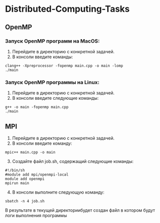 # Distributed-Computing-Tasks

## OpenMP

### Запуск OpenMP программ на MacOS:
1. Перейдите в директорию с конкретной задачей.
2. В консоли введите команды:
```
clang++ -Xpreprocessor -fopenmp main.cpp -o main -lomp 
./main
```

### Запуск OpenMP программы на Linux:
1. Перейдите в директорию с конкретной задачей.
2. В консоли введите следующие команды:
```
g++ -o main -fopenmp main.cpp
./main
```

## MPI
1. Перейдите в директорию с конкретной задачей.
2. В консоли введите команду:
```
mpic++ main.cpp -o main
```
3. Создайте файл job.sh, содержащий следующие команды:
```
#!/bin/sh
#module add mpi/openmpi-local
module add openmpi
mpirun main
```
4. В консоли выполните следующую команду:
```
sbatch -n 4 job.sh
```
В результате в текущей директориибудет создан файл в котором будут логи выполнения программы
